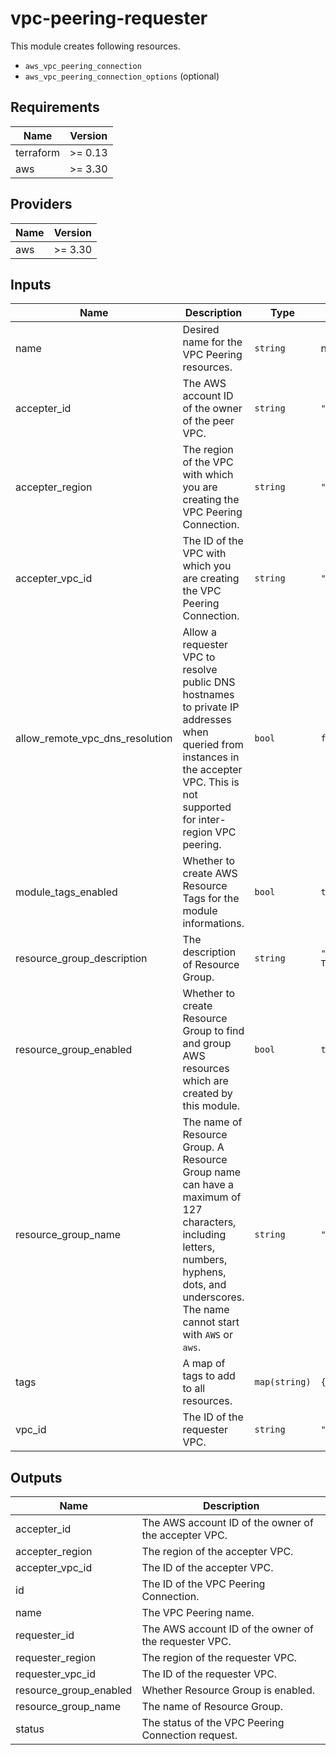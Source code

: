 # vpc-peering-requester

This module creates following resources.

- `aws_vpc_peering_connection`
- `aws_vpc_peering_connection_options` (optional)

<!-- BEGINNING OF PRE-COMMIT-TERRAFORM DOCS HOOK -->
## Requirements

| Name | Version |
|------|---------|
| terraform | >= 0.13 |
| aws | >= 3.30 |

## Providers

| Name | Version |
|------|---------|
| aws | >= 3.30 |

## Inputs

| Name | Description | Type | Default | Required |
|------|-------------|------|---------|:--------:|
| name | Desired name for the VPC Peering resources. | `string` | n/a | yes |
| accepter\_id | The AWS account ID of the owner of the peer VPC. | `string` | `""` | no |
| accepter\_region | The region of the VPC with which you are creating the VPC Peering Connection. | `string` | `""` | no |
| accepter\_vpc\_id | The ID of the VPC with which you are creating the VPC Peering Connection. | `string` | `""` | no |
| allow\_remote\_vpc\_dns\_resolution | Allow a requester VPC to resolve public DNS hostnames to private IP addresses when queried from instances in the accepter VPC. This is not supported for inter-region VPC peering. | `bool` | `false` | no |
| module\_tags\_enabled | Whether to create AWS Resource Tags for the module informations. | `bool` | `true` | no |
| resource\_group\_description | The description of Resource Group. | `string` | `"Managed by Terraform."` | no |
| resource\_group\_enabled | Whether to create Resource Group to find and group AWS resources which are created by this module. | `bool` | `true` | no |
| resource\_group\_name | The name of Resource Group. A Resource Group name can have a maximum of 127 characters, including letters, numbers, hyphens, dots, and underscores. The name cannot start with `AWS` or `aws`. | `string` | `""` | no |
| tags | A map of tags to add to all resources. | `map(string)` | `{}` | no |
| vpc\_id | The ID of the requester VPC. | `string` | `""` | no |

## Outputs

| Name | Description |
|------|-------------|
| accepter\_id | The AWS account ID of the owner of the accepter VPC. |
| accepter\_region | The region of the accepter VPC. |
| accepter\_vpc\_id | The ID of the accepter VPC. |
| id | The ID of the VPC Peering Connection. |
| name | The VPC Peering name. |
| requester\_id | The AWS account ID of the owner of the requester VPC. |
| requester\_region | The region of the requester VPC. |
| requester\_vpc\_id | The ID of the requester VPC. |
| resource\_group\_enabled | Whether Resource Group is enabled. |
| resource\_group\_name | The name of Resource Group. |
| status | The status of the VPC Peering Connection request. |

<!-- END OF PRE-COMMIT-TERRAFORM DOCS HOOK -->
